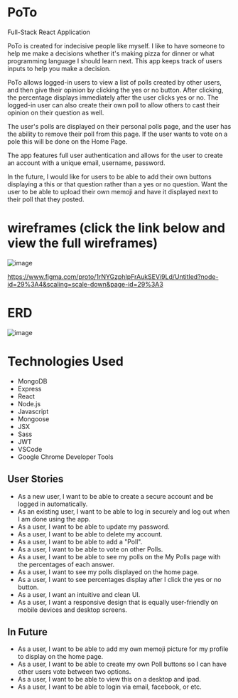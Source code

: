 # PoTo
Full-Stack React Application 

PoTo is created for indecisive people like myself. I like to have someone to help me make a decisions whether it's making pizza for dinner or what programming language I should learn next. This app keeps track of users inputs to help you make a decision. 

PoTo allows logged-in users to view a list of polls created by other users, and then give their opinion by clicking the yes or no button. After clicking, the percentage displays immediately after the user clicks yes or no. The logged-in user can also create their own poll to allow others to cast their opinion on their question as well.

The user's polls are displayed on their personal polls page, and the user has the ability to remove their poll from this page. If the user wants to vote on a pole this will be done on the Home Page.

The app features full user authentication and allows for the user to create an account with a unique email, username, password.

In the future, I would like for users to be able to add their own buttons displaying a this or that question rather than a yes or no question. Want the user to be able to upload their own memoji and have it displayed next to their poll that they posted. 

# wireframes (click the link below and view the full wireframes)
![image](https://user-images.githubusercontent.com/68757343/113640308-ff8d1f00-962f-11eb-9f2e-8dacdf8a2615.png) 

https://www.figma.com/proto/1rNYGzphIpFrAukSEVi9Ld/Untitled?node-id=29%3A4&scaling=scale-down&page-id=29%3A3 

# ERD
![image](https://user-images.githubusercontent.com/68757343/113640554-93f78180-9630-11eb-9fb2-2bc1cce8fca5.png)


# Technologies Used
- MongoDB
- Express
- React
- Node.js
- Javascript
- Mongoose
- JSX
- Sass
- JWT
- VSCode
- Google Chrome Developer Tools

## User Stories
- As a new user, I want to be able to create a secure account and be logged in automatically. 
- As an existing user, I want to be able to log in securely and log out when I am done using the app.
- As a user, I want to be able to update my password.
- As a user, I want to be able to delete my account.
- As a user, I want to be able to add a "Poll".
- As a user, I want to be able to vote on other Polls.
- As a user, I want to be able to see my polls on the My Polls page with the percentages of each answer.
- As a user, I want to see my polls displayed on the home page.
- As a user, I want to see percentages display after I click the yes or no button.
- As a user, I want an intuitive and clean UI.
- As a user, I want a responsive design that is equally user-friendly on mobile devices and desktop screens.


## In Future
- As a user, I want to be able to add my own memoji picture for my profile to display on the home page.
- As a user, I want to be able to create my own Poll buttons so I can have other users vote between two options.
- As a user, I want to be able to view this on a desktop and ipad. 
- As a user, I want to be able to login via email, facebook, or etc.

